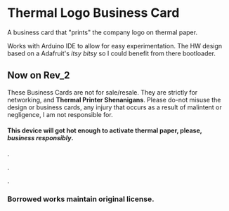 # Thermal Logo Business Card
A business card that "prints" the company logo on thermal paper.

Works with Arduino IDE to allow for easy experimentation. The HW design based on a Adafruit's *itsy bitsy* so I could benefit from there bootloader.

## Now on Rev_2

These Business Cards are not for sale/resale. They are strictly for networking, and **Thermal Printer Shenanigans**. Please do-not misuse the design or business cards, any injury that occurs as a result of malintent or negligence, I am not responsible for. 

#### This device will got hot enough to activate thermal paper, please, *business responsibly*. 

.

.

.


### Borrowed works maintain original license.